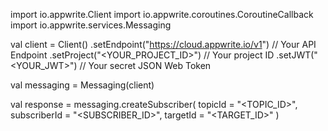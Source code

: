 import io.appwrite.Client
import io.appwrite.coroutines.CoroutineCallback
import io.appwrite.services.Messaging

val client = Client()
    .setEndpoint("https://cloud.appwrite.io/v1") // Your API Endpoint
    .setProject("&lt;YOUR_PROJECT_ID&gt;") // Your project ID
    .setJWT("&lt;YOUR_JWT&gt;") // Your secret JSON Web Token

val messaging = Messaging(client)

val response = messaging.createSubscriber(
    topicId = "<TOPIC_ID>",
    subscriberId = "<SUBSCRIBER_ID>",
    targetId = "<TARGET_ID>"
)
